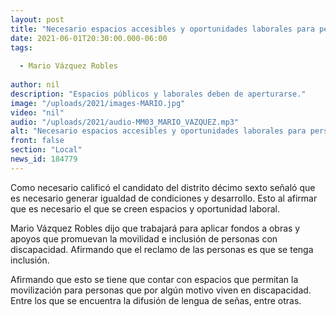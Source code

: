 ```yaml
---
layout: post
title: "Necesario espacios accesibles y oportunidades laborales para personas discapacitadas -  Vázquez"
date: 2021-06-01T20:30:00.000-06:00
tags:
  
  - Mario Vázquez Robles
  
author: nil
description: "Espacios públicos y laborales deben de aperturarse."
image: "/uploads/2021/images-MARIO.jpg"
video: "nil"
audio: "/uploads/2021/audio-MM03_MARIO_VAZQUEZ.mp3"
alt: "Necesario espacios accesibles y oportunidades laborales para personas discapacitadas -  Vázquez"
front: false
section: "Local"
news_id: 184779
---
```


Como necesario calificó el candidato del distrito décimo sexto señaló que es necesario generar igualdad de condiciones y desarrollo. Esto al afirmar que es necesario el que se creen espacios y oportunidad laboral.

Mario Vázquez Robles dijo que trabajará para aplicar fondos a obras y apoyos que promuevan la movilidad e inclusión de personas con discapacidad. Afirmando que el reclamo de las personas es que se tenga inclusión.

Afirmando que esto se tiene que contar con espacios que permitan la movilización para personas que por algún motivo viven en discapacidad. Entre los que se encuentra la difusión de lengua de señas, entre otras.
